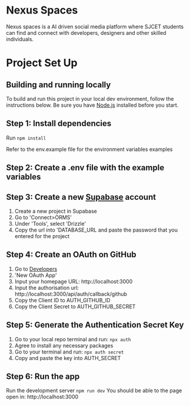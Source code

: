 # Nexus Spaces

Nexus spaces is a AI driven social media platform where SJCET students can find and connect with developers, designers and other skilled individuals.

# Project Set Up

## Building and running locally

To build and run this project in your local dev environment, follow the instructions below. Be sure you have [Node.js](https://nodejs.org/) installed before you start.

## Step 1: Install dependencies

Run `npm install`

Refer to the env.example file for the environment variables examples

## Step 2: Create a .env file with the example variables

## Step 3: Create a new [Supabase](https://supabase.com/) account

1. Create a new project in Supabase
2. Go to 'Connect>ORMS'
3. Under 'Tools', select 'Drizzle'
4. Copy the url into 'DATABASE_URL and paste the password that you entered for the project

## Step 4: Create an OAuth on GitHub

1. Go to [Developers](https://github.com/settings/developers)
2. 'New OAuth App'
3. Input your homepage URL: http://localhost:3000 
4. Input the authorisation url: http://localhost:3000/api/auth/callback/github
5. Copy the Client ID to AUTH_GITHUB_ID
6. Copy the Client Secret to AUTH_GITHUB_SECRET

## Step 5: Generate the Authentication Secret Key
1. Go to your local repo terminal and run: `npx auth`
2. Agree to install any necessary packages
3. Go to your terminal and run: `npx auth secret`
4. Copy and paste the key into AUTH_SECRET

## Step 6: Run the app

Run the development server `npm run dev` 
You should be able to the page open in: http://localhost:3000